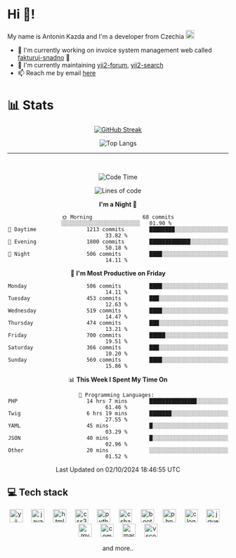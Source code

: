 # Hi 👋!
My name is Antonin Kazda and I'm a developer from Czechia <img src="https://openmoji.org/data/color/svg/1F1E8-1F1FF.svg" width="20px" alt="Czech flag">

- 🔨 I'm currently working on invoice system management web called [fakturuj-snadno](https://fakturuj-snadno.cz) 📑
- 🧰 I'm currently maintaining [yii2-forum](https://github.com/2rats/yii2-forum), [yii2-search](https://github.com/kazda01/yii2-search)
- 📫 Reach me by email [here](mailto:antoninkazda@seznam.cz)

# 📊 Stats

<div align="center">
  
  [![GitHub Streak](https://streak-stats.demolab.com/?user=kazda01&theme=dark)](https://git.io/streak-stats)
  
  ![Top Langs](https://github-readme-stats-seven-lime-78.vercel.app/api/top-langs/?username=kazda01&layout=compact&theme=dark&hide=Shell,Batchfile,Awk,HTML,Swig,c%2B%2B,Lua)
  
</div>

---

<br>

<div align="center">
  
<!--START_SECTION:waka-->
![Code Time](http://img.shields.io/badge/Code%20Time-639%20hrs%2040%20mins-blue)

![Lines of code](https://img.shields.io/badge/From%20Hello%20World%20I%27ve%20Written-1.5%20million%20lines%20of%20code-blue)

**I'm a Night 🦉** 

```text
🌞 Morning                68 commits          ░░░░░░░░░░░░░░░░░░░░░░░░░   01.90 % 
🌆 Daytime                1213 commits        ████████░░░░░░░░░░░░░░░░░   33.82 % 
🌃 Evening                1800 commits        █████████████░░░░░░░░░░░░   50.18 % 
🌙 Night                  506 commits         ████░░░░░░░░░░░░░░░░░░░░░   14.11 % 
```
📅 **I'm Most Productive on Friday** 

```text
Monday                   506 commits         ████░░░░░░░░░░░░░░░░░░░░░   14.11 % 
Tuesday                  453 commits         ███░░░░░░░░░░░░░░░░░░░░░░   12.63 % 
Wednesday                519 commits         ████░░░░░░░░░░░░░░░░░░░░░   14.47 % 
Thursday                 474 commits         ███░░░░░░░░░░░░░░░░░░░░░░   13.21 % 
Friday                   700 commits         █████░░░░░░░░░░░░░░░░░░░░   19.51 % 
Saturday                 366 commits         ███░░░░░░░░░░░░░░░░░░░░░░   10.20 % 
Sunday                   569 commits         ████░░░░░░░░░░░░░░░░░░░░░   15.86 % 
```


📊 **This Week I Spent My Time On** 

```text
💬 Programming Languages: 
PHP                      14 hrs 7 mins       ███████████████░░░░░░░░░░   61.46 % 
Twig                     6 hrs 19 mins       ███████░░░░░░░░░░░░░░░░░░   27.55 % 
YAML                     45 mins             █░░░░░░░░░░░░░░░░░░░░░░░░   03.29 % 
JSON                     40 mins             █░░░░░░░░░░░░░░░░░░░░░░░░   02.96 % 
Other                    20 mins             ░░░░░░░░░░░░░░░░░░░░░░░░░   01.52 % 
```


 Last Updated on 02/10/2024 18:46:55 UTC
<!--END_SECTION:waka-->

</div>

## 💻 Tech stack
<div align="center">
  <img src="https://cdn.jsdelivr.net/gh/devicons/devicon/icons/yii/yii-original.svg" height="30" alt="yii logo"  />
  <img width="12" />
  <img src="https://cdn.jsdelivr.net/gh/devicons/devicon/icons/javascript/javascript-original.svg" height="30" alt="javascript logo"  />
  <img width="12" />
  <img src="https://cdn.jsdelivr.net/gh/devicons/devicon/icons/html5/html5-original.svg" height="30" alt="html5 logo"  />
  <img width="12" />
  <img src="https://cdn.jsdelivr.net/gh/devicons/devicon/icons/css3/css3-original.svg" height="30" alt="css3 logo"  />
  <img width="12" />
  <img src="https://cdn.jsdelivr.net/gh/devicons/devicon/icons/python/python-original.svg" height="30" alt="python logo"  />
  <img width="12" />
  <img src="https://cdn.jsdelivr.net/gh/devicons/devicon/icons/csharp/csharp-original.svg" height="30" alt="csharp logo"  />
  <img width="12" />
  <img src="https://cdn.jsdelivr.net/gh/devicons/devicon/icons/bootstrap/bootstrap-original.svg" height="30" alt="bootstrap logo"  />
  <img width="12" />
  <img src="https://cdn.jsdelivr.net/gh/devicons/devicon/icons/php/php-original.svg" height="30" alt="php logo"  />
  <img width="12" />
  <img src="https://cdn.jsdelivr.net/gh/devicons/devicon/icons/c/c-original.svg" height="30" alt="c logo"  />
  <img width="12" />
  <img src="https://cdn.jsdelivr.net/gh/devicons/devicon/icons/jquery/jquery-original.svg" height="30" alt="jquery logo"  />
  <img width="12" />
  <img src="https://cdn.jsdelivr.net/gh/devicons/devicon/icons/mysql/mysql-original.svg" height="30" alt="mysql logo"  />
  <img width="12" />
  <img src="https://cdn.jsdelivr.net/gh/devicons/devicon/icons/composer/composer-original.svg" height="30" alt="composer logo"  />
  <img width="12" />
  <img src="https://cdn.jsdelivr.net/gh/devicons/devicon/icons/markdown/markdown-original.svg" height="30" alt="markdown logo"  />
  <img width="12" />
  <img src="https://cdn.jsdelivr.net/gh/devicons/devicon/icons/vscode/vscode-original.svg" height="30" alt="vscode logo"  />

  and more..
  
</div>
